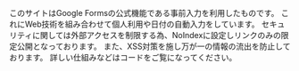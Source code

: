 このサイトはGoogle Formsの公式機能である事前入力を利用したものです。
これにWeb技術を組み合わせて個人利用や日付の自動入力をしています。
セキュリティに関しては外部アクセスを制限する為、NoIndexに設定しリンクのみの限定公開となっております。
また、XSS対策を施し万が一の情報の流出を防止しております。
詳しい仕組みなどはコードをご覧になってください。
